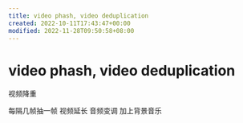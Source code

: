 ```yaml
---
title: video phash, video deduplication
created: 2022-10-11T17:43:47+00:00
modified: 2022-11-28T09:50:58+08:00
---
```


# video phash, video deduplication

视频降重

每隔几帧抽一帧 视频延长 音频变调 加上背景音乐
